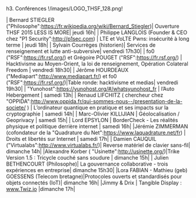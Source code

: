 h3. Conférences !/images/LOGO_THSF_128.png!

| Bernard STIEGLER ("Philosophe":https://fr.wikipedia.org/wiki/Bernard_Stiegler)| Ouverture THSF 2015 LESS IS MORE| jeudi 16h|
| Philippe LANGLOIS (Founder & CEO chez "P1 Security":http://p1sec.com) | LTE et VoLTE Pwns: insécurité à long terme | jeudi 18h|
| Sylvain Courrèges (historien)| Services de renseignement et lutte anti-subversive| vendredi 17h30|
| fo0 ("RSF":https://fr.rsf.org/) et Grégoire POUGET ("RSF":https://fr.rsf.org/) | Hacktivisme au Moyen-Orient, la loi de renseignement, Opération Colateral Freedom | vendredi 18h30|
| Jérôme HOURDEAUX ("Mediapart":http://www.mediapart.fr/) et fo0 ("RSF":https://fr.rsf.org/)|Table ronde: hacktivisme et medias| vendredi 19h30|
| "Yunohost":https://yunohost.org/#/whatsyunohost_fr | l’Auto Hebergement | samedi 13h|
| Renaud LIFCHITZ ( chercheur chez "OPPIDA":http://www.oppida.fr/qui-sommes-nous--/presentation-de-la-societe/ )  | L’ordinateur quantique en pratique et ses impacts sur la cryptographie | samedi 14h|
| Marc-Olivier KILLIJIAN | Géolocalisation / Geoprivacy | samedi 15h|
| Lord EPSYLON | BorderCheck - Les réalités physique et politique derrière internet | samedi 16h|
|Jérémie ZIMMERMAN (cofondateur de la "Quadrature du Net":https://www.laquadrature.net/fr) | Droits et libertés sur Internet | samedi 17h|
| Damien CAUQUIL ("Virtualabs":http://www.virtualabs.fr/)| Reverse matériel de clavier sans-fil| dimanche 14h|
|Alexandre Korber ( "Usinette":http://usinette.org/)|Trike Version 1.5 : Tricycle couché sans soudure | dimanche 15h|
| Julien BETHENCOURT (Philosophe)| La gouvernance collaborative - trois expériences en entreprise| dimanche 15h30|
|Lora FABIAN - Mathieu (geb) GOESSENS (Telecom bretagne)|Protocoles ouverts et standardisés pour objets connectés (IoT)| dimanche 16h|
|Jimmy & Drix | Tangible Display : www.Twiz.io |dimanche 17h|

